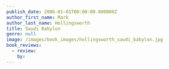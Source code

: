 ```yaml
---
publish_date: 2006-01-01T00:00:00.000000Z
author_first_name: Mark
author_last_name: Hollingsworth
title: Saudi Babylon
genre: null
image: /images/book_images/hollingsworth_saudi_babylon.jpg
book_reviews:
  - review: 
    by: 
---
```

